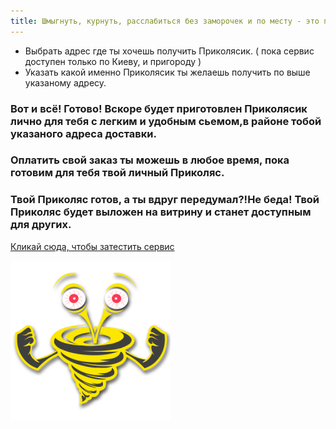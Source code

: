 ```yaml
---
title: Шмыгнуть, курнуть, расслабиться без заморочек и по месту - это просто!
---
```


<ul>
<li>Выбрать адрес где ты хочешь получить Приколясик. ( пока сервис доступен только по Киеву, и пригороду )</li>
<li>Указать какой именно Приколясик ты желаешь получить по выше указаному адресу.</li>
</ul>

### Вот и всё! Готово! Вскоре будет приготовлен Приколясик лично для тебя с легким и удобным сьемом,в районе тобой указаного адреса доставки. 

### Оплатить свой заказ ты можешь  в любое время, пока  готовим для тебя твой личный Приколяс.
 
### Твой Приколяс готов, а ты вдруг передумал?!Не беда! Твой Приколяс будет выложен на витрину и станет доступным для других.

[Кликай сюда, чтобы затестить сервис](https://t.me/+4Oye3NKvkWU0ZDMy)

![Book logo](/docs/assets/logo.png)
